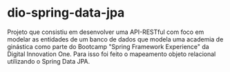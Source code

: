 # dio-spring-data-jpa

Projeto que consistiu em desenvolver uma API-RESTful com foco em modelar as entidades de um banco de dados que modela uma academia de ginástica como parte do Bootcamp "Spring Framework Experience" da Digital Innovation One. Para isso foi feito o mapeamento objeto relacional utilizando o Spring Data JPA.
